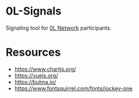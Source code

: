 # 0L-Signals

Signaling tool for [0L Network](https://0l.network/) participants.

# Resources

- https://www.chartjs.org/
- https://vuejs.org/
- https://bulma.io/
- https://www.fontsquirrel.com/fonts/jockey-one
